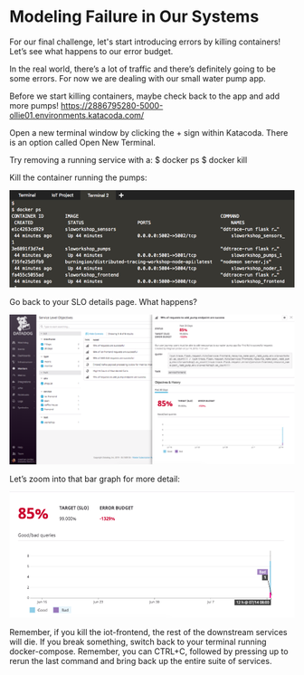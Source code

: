 # Modeling Failure in Our Systems

For our final challenge, let's start introducing errors by killing containers! Let’s see what happens to our error budget. 
 
In the real world, there’s a lot of traffic and there’s definitely going to be some errors. 
For now we are dealing with our small water pump app. 

Before we start killing containers, maybe check back to the app and add more pumps! https://2886795280-5000-ollie01.environments.katacoda.com/
 
Open a new terminal window by clicking the + sign within Katacoda. There is an option called Open New Terminal.
 
Try removing a running service with a:
$ docker ps
$ docker kill <containerid>
 
Kill the container running the pumps: 

![Container IDs](../assets/container-ids.png)
 
Go back to your SLO details page. What happens? 

![SLI Detail Page](../assets/detail-page-errors.png)

 
Let’s zoom into that bar graph for more detail: 

![Bar Graph](../assets/graph-errors.png)


Remember, if you kill the iot-frontend, the rest of the downstream services will die.
If you break something, switch back to your terminal running docker-compose. Remember, you can CTRL+C, followed by pressing up to rerun the last command and bring back up the entire suite of services.

